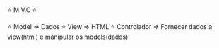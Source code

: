 ⭐      M.V.C     ⭐

⭐ Model => Dados
⭐ View => HTML
⭐ Controlador => Fornecer dados a view(html) e manipular os models(dados)


